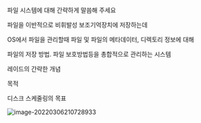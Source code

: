 파일 시스템에 대해 간략하게 말씀해 주세요



파일을 이반적으로 비휘발성 보조기억장치에 저장하는데

OS에서 파일을 관리할때 파일 및 파일의 메타데이터, 디렉토리 정보에 대해

파일의 저장 방법. 파일 보호방법등을 총합적으로 관리하는 시스템



레이드의 간략한 개념 

목적





디스크 스케줄링의 목표

![image-20220306210728933](C:\Users\sw133\ssafy7\TIL\OS\면접예상\image-20220306210728933.png)